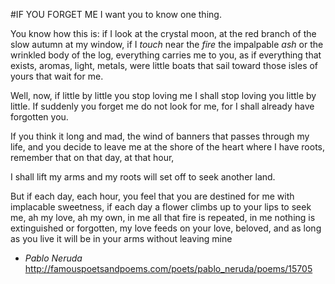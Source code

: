 #IF YOU FORGET ME
I want you to know
one thing.

You know how this is:
if I look
at the crystal moon, at the red branch
of the slow autumn at my window,
if I _touch_
near the _fire_
the impalpable _ash_
or the wrinkled body of the log,
everything carries me to you,
as if everything that exists,
aromas, light, metals,
were little boats
that sail
toward those isles of yours that wait for me.

Well, now,
if little by little you stop loving me
I shall stop loving you little by little.
If suddenly
you forget me
do not look for me,
for I shall already have forgotten you.

If you think it long and mad,
the wind of banners
that passes through my life,
and you decide
to leave me at the shore
of the heart where I have roots,
remember
that on that day,
at that hour,

I shall lift my arms
and my roots will set off
to seek another land.

But
if each day,
each hour,
you feel that you are destined for me
with implacable sweetness,
if each day a flower
climbs up to your lips to seek me,
ah my love, ah my own,
in me all that fire is repeated,
in me nothing is extinguished or forgotten,
my love feeds on your love, beloved,
and as long as you live it will be in your arms
without leaving mine


- *Pablo Neruda*
http://famouspoetsandpoems.com/poets/pablo_neruda/poems/15705
